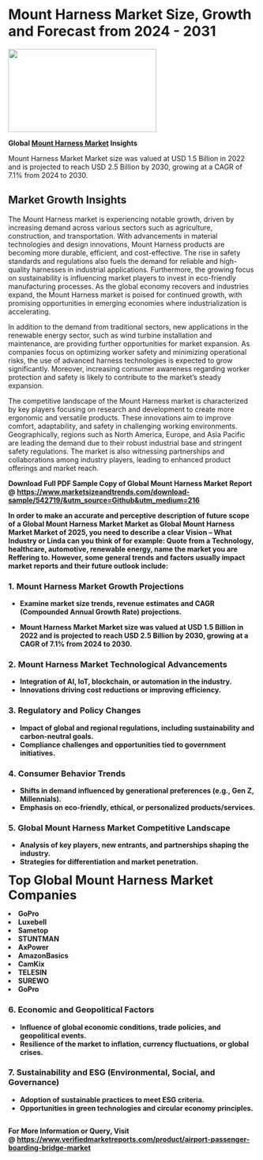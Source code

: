 <H1>Mount Harness Market Size, Growth and Forecast from 2024 - 2031</H1><img class="aligncenter size-medium wp-image-584254" src="https://thirdeyenews.in/wp-content/uploads/2024/09/Global-Market-Research-300x168.jpeg" alt="" width="300" height="168" /><p><strong>Global&nbsp;<a href="https://www.marketsizeandtrends.com/download-sample/542719/&amp;utm_source=Github&utm_medium=216">Mount Harness Market</a> Insights</strong></p><p>Mount Harness Market Market size was valued at USD 1.5 Billion in 2022 and is projected to reach USD 2.5 Billion by 2030, growing at a CAGR of 7.1% from 2024 to 2030.</p><p><h2>Market Growth Insights</h2> <p>The Mount Harness market is experiencing notable growth, driven by increasing demand across various sectors such as agriculture, construction, and transportation. With advancements in material technologies and design innovations, Mount Harness products are becoming more durable, efficient, and cost-effective. The rise in safety standards and regulations also fuels the demand for reliable and high-quality harnesses in industrial applications. Furthermore, the growing focus on sustainability is influencing market players to invest in eco-friendly manufacturing processes. As the global economy recovers and industries expand, the Mount Harness market is poised for continued growth, with promising opportunities in emerging economies where industrialization is accelerating.</p> <p><strong></strong></p> <p>In addition to the demand from traditional sectors, new applications in the renewable energy sector, such as wind turbine installation and maintenance, are providing further opportunities for market expansion. As companies focus on optimizing worker safety and minimizing operational risks, the use of advanced harness technologies is expected to grow significantly. Moreover, increasing consumer awareness regarding worker protection and safety is likely to contribute to the market’s steady expansion.</p> <p>The competitive landscape of the Mount Harness market is characterized by key players focusing on research and development to create more ergonomic and versatile products. These innovations aim to improve comfort, adaptability, and safety in challenging working environments. Geographically, regions such as North America, Europe, and Asia Pacific are leading the demand due to their robust industrial base and stringent safety regulations. The market is also witnessing partnerships and collaborations among industry players, leading to enhanced product offerings and market reach.</p> <p><strong></p><p><span class=""><strong>Download Full PDF Sample Copy of Global Mount Harness Market Report</strong> @ <a href="https://www.marketsizeandtrends.com/download-sample/542719/&amp;utm_source=Github&utm_medium=216" target="_blank">https://www.marketsizeandtrends.com/download-sample/542719/&amp;utm_source=Github&utm_medium=216</a></span></p><p>In order to make an accurate and perceptive description of future scope of a Global&nbsp;Mount Harness Market Market as Global&nbsp;Mount Harness Market Market of 2025, you need to describe a clear Vision &ndash; What Industry or Linda can you think of for example: Quote from a Technology, healthcare, automotive, renewable energy, name the market you are Reffering to. However, some general trends and factors usually impact market reports and their future outlook include:</p><h3>1.&nbsp;<strong>Mount Harness Market Growth Projections</strong></h3><ul><li>Examine market size trends, revenue estimates and CAGR (Compounded Annual Growth Rate) projections.</li><li><p>Mount Harness Market Market size was valued at USD 1.5 Billion in 2022 and is projected to reach USD 2.5 Billion by 2030, growing at a CAGR of 7.1% from 2024 to 2030.</p></li></ul><h3>2.&nbsp;<strong>Mount Harness Market Technological Advancements</strong></h3><ul><li>Integration of AI, IoT, blockchain, or automation in the industry.</li><li>Innovations driving cost reductions or improving efficiency.</li></ul><h3>3.&nbsp;<strong>Regulatory and Policy Changes</strong></h3><ul><li>Impact of global and regional regulations, including sustainability and carbon-neutral goals.</li><li>Compliance challenges and opportunities tied to government initiatives.</li></ul><h3>4.&nbsp;<strong>Consumer Behavior Trends</strong></h3><ul><li>Shifts in demand influenced by generational preferences (e.g., Gen Z, Millennials).</li><li>Emphasis on eco-friendly, ethical, or personalized products/services.</li></ul><h3>5.&nbsp;<strong>Global Mount Harness Market Competitive Landscape</strong></h3><ul><li>Analysis of key players, new entrants, and partnerships shaping the industry.</li><li>Strategies for differentiation and market penetration.</li></ul><p data-pm-slice="1 1 []"><span style="color: inherit; font-family: inherit; font-size: 25px;">Top Global Mount Harness Market Companies</span></p><div class="" data-test-id=""><p><li>GoPro</li><li> Luxebell</li><li> Sametop</li><li> STUNTMAN</li><li> AxPower</li><li> AmazonBasics</li><li> CamKix</li><li> TELESIN</li><li> SUREWO</li><li> GoPro</li></p></div><h3>6.&nbsp;<strong>Economic and Geopolitical Factors</strong></h3><ul><li>Influence of global economic conditions, trade policies, and geopolitical events.</li><li>Resilience of the market to inflation, currency fluctuations, or global crises.</li></ul><h3>7.&nbsp;<strong>Sustainability and ESG (Environmental, Social, and Governance)</strong></h3><ul><li>Adoption of sustainable practices to meet ESG criteria.</li><li>Opportunities in green technologies and circular economy principles.</li></ul><h2><strong style="font-size: 14px;">For More Information or Query, Visit @&nbsp;</strong><a style="background-color: #ffffff; font-size: 14px;" href="https://www.marketsizeandtrends.com/report/mount-harness-market/" target="_blank">https://www.verifiedmarketreports.com/product/airport-passenger-boarding-bridge-market</a></h2>
